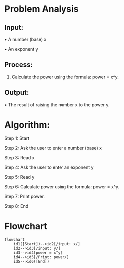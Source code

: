 # Problem Analysis

## Input:

•	A number (base) x

•	An exponent y

## Process:

1.	Calculate the power using the formula: power = x^y.
    
## Output:

•	The result of raising the number x to the power y.

# Algorithm:

Step 1: Start

Step 2: Ask the user to enter a number (base) x

Step 3: Read x

Step 4: Ask the user to enter an exponent y

Step 5: Read y

Step 6: Calculate power using the formula: power = x^y.

Step 7: Print power.

Step 8: End

# Flowchart

``` mermaid
flowchart 
    id1([Start])-->id2[/input: x/]
    id2-->id3[/input: y/]
    id3-->id4[power = x^y]
    id4-->id5[/Print: power/]
    id5-->id6([End])


